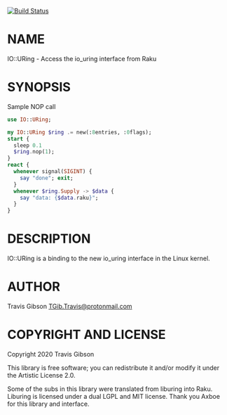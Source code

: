 [![Build Status](https://travis-ci.org/travis/IO-URing.svg?branch=master)](https://travis-ci.org/travis/IO-URing)

NAME
====

IO::URing - Access the io_uring interface from Raku

SYNOPSIS
========

Sample NOP call

```raku
use IO::URing;

my IO::URing $ring .= new(:8entries, :0flags);
start {
  sleep 0.1
  $ring.nop(1);
}
react {
  whenever signal(SIGINT) {
    say "done"; exit;
  }
  whenever $ring.Supply -> $data {
    say "data: {$data.raku}";
  }
}
```

DESCRIPTION
===========

IO::URing is a binding to the new io_uring interface in the Linux kernel.

AUTHOR
======

Travis Gibson <TGib.Travis@protonmail.com>

COPYRIGHT AND LICENSE
=====================

Copyright 2020 Travis Gibson

This library is free software; you can redistribute it and/or modify it under the Artistic License 2.0.

Some of the subs in this library were translated from liburing into Raku. Liburing is licensed under a dual LGPL and MIT license. Thank you Axboe for this library and interface.

